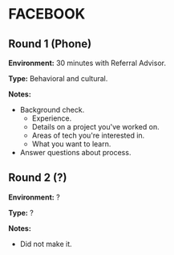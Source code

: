 # FACEBOOK

## Round 1 (Phone)

**Environment:** 30 minutes with Referral Advisor.

**Type:** Behavioral and cultural.

**Notes:**

- Background check.
  - Experience.
  - Details on a project you've worked on.
  - Areas of tech you're interested in.
  - What you want to learn.
- Answer questions about process.

## Round 2 (?)

**Environment:** ?

**Type:** ?

**Notes:**

- Did not make it.
